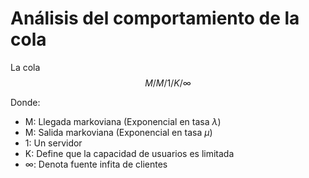 # Análisis del comportamiento de la cola

La cola
$$
M / M / 1 / K / ∞
$$

Donde:
- M: Llegada markoviana (Exponencial en tasa $\lambda$)
- M: Salida markoviana (Exponencial en tasa $\mu$)
- 1: Un servidor
- K: Define que la capacidad de usuarios es limitada
- ∞: Denota fuente infita de clientes